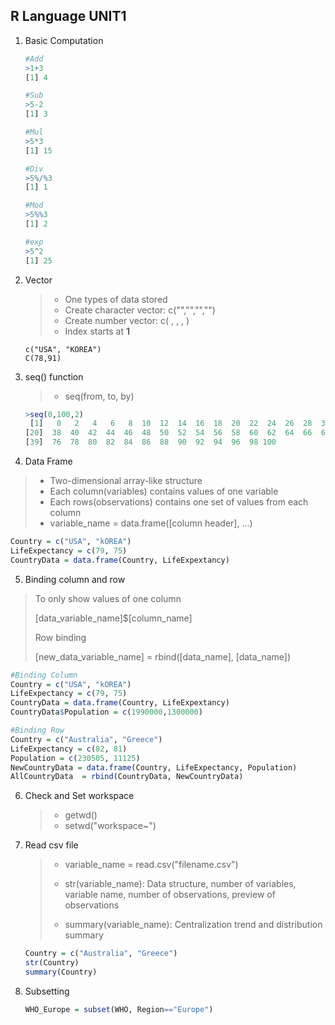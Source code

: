 ## R Language UNIT1

1. Basic Computation

   ```R
   #Add
   >1+3
   [1] 4
   
   #Sub
   >5-2
   [1] 3
   
   #Mul
   >5*3
   [1] 15
   
   #Div
   >5%/%3
   [1] 1
   
   #Mod
   >5%%3
   [1] 2
   
   #exp
   >5^2
   [1] 25
   ```

2. Vector

   > - One types of data stored
   > - Create character vector: c("","","","")
   > - Create number vector: c( , , , )
   > - Index starts at **1**

   ```
   c("USA", "KOREA")
   C(78,91)
   ```

3. seq() function

   > - seq(from, to, by)

   ```R
   >seq(0,100,2)
    [1]   0   2   4   6   8  10  12  14  16  18  20  22  24  26  28  30  32  34  36
   [20]  38  40  42  44  46  48  50  52  54  56  58  60  62  64  66  68  70  72  74
   [39]  76  78  80  82  84  86  88  90  92  94  96  98 100
   ```

4.  Data Frame

   > - Two-dimensional array-like structure
   > - Each column(variables) contains values of one variable
   > - Each rows(observations) contains one set of values from each column
   > - variable_name = data.frame([column header], ...)

   ```R
   Country = c("USA", "kOREA")
   LifeExpectancy = c(79, 75)
   CountryData = data.frame(Country, LifeExpextancy)
   ```

5.  Binding column and row

   > To only show values of one column
   >
   > [data_variable_name]$[column_name]
   >
   > Row binding
   >
   > [new_data_variable_name] =  rbind([data_name], [data_name])

   ```R
   #Binding Column
   Country = c("USA", "kOREA")
   LifeExpectancy = c(79, 75)
   CountryData = data.frame(Country, LifeExpextancy)
   CountryData$Population = c(1990000,1300000)
   
   #Binding Row
   Country = c("Australia", "Greece")
   LifeExpectancy = c(82, 81)
   Population = c(230505, 11125)
   NewCountryData = data.frame(Country, LifeExpectancy, Population)
   AllCountryData  = rbind(CountryData, NewCountryData)
   ```

6. Check and Set workspace

   > - getwd()
   > - setwd("workspace~")

7. Read csv file

   > - variable_name = read.csv("filename.csv")
   >
   > - str(variable_name): Data structure, number of variables, variable name, number of observations, preview of observations
   >
   > - summary(variable_name): Centralization trend and distribution summary

   ```R
   Country = c("Australia", "Greece")
   str(Country)
   summary(Country)
   ```

8. Subsetting

   ```R
   WHO_Europe = subset(WHO, Region=="Europe")
   ```
